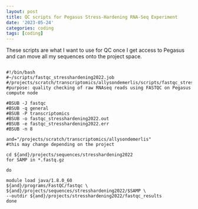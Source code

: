 ```yaml
---
layout: post
title: QC scripts for Pegasus Stress-Hardening RNA-Seq Experiment
date: '2023-05-24'
categories: coding
tags: [coding]
---
```


These scripts are what I want to use for QC once I get access to Pegasus and can move all my sequences onto the project space. 

```{bash}

#!/bin/bash
#~/scripts/fastqc_stresshardening2022.job
#/projects/scratch/transcriptomics/allysondemerlis/scripts/fastqc_stresshardening2022.job
#purpose: quality checking of raw RNAseq reads using FASTQC on Pegasus compute node

#BSUB -J fastqc
#BSUB -q general
#BSUB -P transcriptomics
#BSUB -o fastqc_stresshardening2022.out
#BSUB -e fastqc_stresshardening2022.err
#BSUB -n 8

and="/projects/scratch/transcriptomics/allysondemerlis" 
#this may change depending on the project

cd ${and}/projects/sequences/stresshardening2022
for SAMP in *.fastq.gz

do

module load java/1.8.0_60
${and}/programs/FastQC/fastqc \
${and}/projects/sequences/stresshardening2022/$SAMP \
--outdir ${and}/projects/stresshardening2022/fastqc_results
done


```
